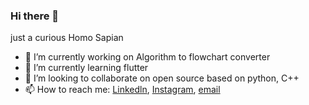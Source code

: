 ### Hi there 👋
just a curious Homo Sapian
- 🔭 I’m currently working on Algorithm to flowchart converter
- 🌱 I’m currently learning flutter
- 👯 I’m looking to collaborate on open source based on python, C++
- 📫 How to reach me: [Linkedln](https://www.linkedin.com/in/krishna-jalan-804108170/), [Instagram](https://www.instagram.com/krishna_jalan_/), [email](mailto:krishnajalan2001@gmail.com)


<!--
**krishnajalan/krishnajalan** is a ✨ _special_ ✨ repository because its `README.md` (this file) appears on your GitHub profile.

Here are some ideas to get you started:

- 🔭 I’m currently working on ...
- 🌱 I’m currently learning ...
- 👯 I’m looking to collaborate on ...
- 🤔 I’m looking for help with ...
- 💬 Ask me about ...
- 📫 How to reach me: ...
- 😄 Pronouns: ...
- ⚡ Fun fact: ...
-->
